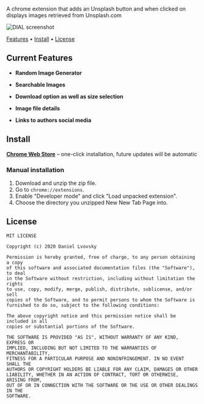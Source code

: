 A chrome extension that adds an Unsplash button and when clicked on displays images retrieved from Unsplash.com

![DIAL screenshot](https://lh3.googleusercontent.com/6XHgoSPkVHvL1PloIZM0okkseAS73PTDzYkt8y-d9yvGIbGptVEuam3WK_-Tqgqo_5W5u2rNMw=w640-h400-e365)   

[Features](#features) • [Install](#install) • [License](#license)

## Current Features

+ **Random Image Generator**

+ **Searchable Images**

+ **Download option as well as size selection**

+ **Image file details**

+ **Links to authors social media**

## Install

[**Chrome Web Store**](https://chrome.google.com/webstore/detail/quick-unsplash/bcehcdieplbonpeognpgfkpldfknbgkh?hl=en&authuser=0) – one-click installation, future updates will be automatic



### Manual installation

1. Download and unzip the zip file.
2. Go to `chrome://extensions`.
3. Enable "Developer mode" and click "Load unpacked extension".
4. Choose the directory you unzipped New New Tab Page into.

## License

```
MIT LICENSE

Copyright (c) 2020 Daniel Lvovsky

Permission is hereby granted, free of charge, to any person obtaining a copy
of this software and associated documentation files (the "Software"), to deal
in the Software without restriction, including without limitation the rights
to use, copy, modify, merge, publish, distribute, sublicense, and/or sell
copies of the Software, and to permit persons to whom the Software is
furnished to do so, subject to the following conditions:

The above copyright notice and this permission notice shall be included in all
copies or substantial portions of the Software.

THE SOFTWARE IS PROVIDED "AS IS", WITHOUT WARRANTY OF ANY KIND, EXPRESS OR
IMPLIED, INCLUDING BUT NOT LIMITED TO THE WARRANTIES OF MERCHANTABILITY,
FITNESS FOR A PARTICULAR PURPOSE AND NONINFRINGEMENT. IN NO EVENT SHALL THE
AUTHORS OR COPYRIGHT HOLDERS BE LIABLE FOR ANY CLAIM, DAMAGES OR OTHER
LIABILITY, WHETHER IN AN ACTION OF CONTRACT, TORT OR OTHERWISE, ARISING FROM,
OUT OF OR IN CONNECTION WITH THE SOFTWARE OR THE USE OR OTHER DEALINGS IN THE
SOFTWARE.

`````````````````````````````````````````````````````````````````````````````
